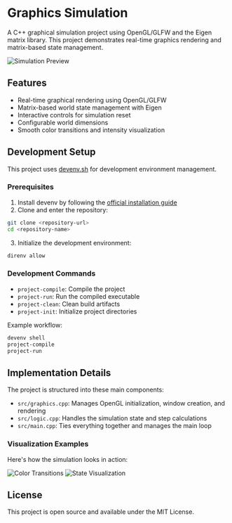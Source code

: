 # Graphics Simulation

A C++ graphical simulation project using OpenGL/GLFW and the Eigen matrix library. This project demonstrates real-time graphics rendering and matrix-based state management.

![Simulation Preview](images/preview.png)

## Features

- Real-time graphical rendering using OpenGL/GLFW
- Matrix-based world state management with Eigen
- Interactive controls for simulation reset
- Configurable world dimensions
- Smooth color transitions and intensity visualization

## Development Setup

This project uses [devenv.sh](https://devenv.sh) for development environment management.

### Prerequisites

1. Install devenv by following the [official installation guide](https://devenv.sh/getting-started/)
2. Clone and enter the repository:
```bash
git clone <repository-url>
cd <repository-name>
```
3. Initialize the development environment:
```bash
direnv allow
```

### Development Commands

- `project-compile`: Compile the project
- `project-run`: Run the compiled executable
- `project-clean`: Clean build artifacts
- `project-init`: Initialize project directories

Example workflow:
```bash
devenv shell
project-compile
project-run
```

## Implementation Details

The project is structured into these main components:

- `src/graphics.cpp`: Manages OpenGL initialization, window creation, and rendering
- `src/logic.cpp`: Handles the simulation state and step calculations
- `src/main.cpp`: Ties everything together and manages the main loop

### Visualization Examples

Here's how the simulation looks in action:

![Color Transitions](images/colors.png)
![State Visualization](images/state.png)

## License

This project is open source and available under the MIT License.
